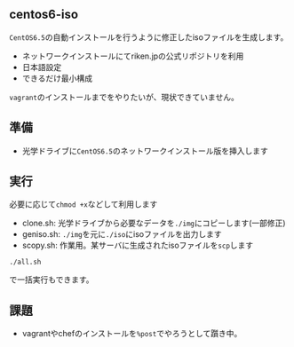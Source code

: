 centos6-iso
---
`CentOS6.5`の自動インストールを行うように修正したisoファイルを生成します。

* ネットワークインストールにてriken.jpの公式リポジトリを利用
* 日本語設定
* できるだけ最小構成

`vagrant`のインストールまでをやりたいが、現状できていません。

## 準備

* 光学ドライブに`CentOS6.5`のネットワークインストール版を挿入します

## 実行

必要に応じて`chmod +x`などして利用します

* clone.sh: 光学ドライブから必要なデータを`./img`にコピーします(一部修正)
* geniso.sh: `./img`を元に`./iso`にisoファイルを出力します
* scopy.sh: 作業用。某サーバに生成されたisoファイルを`scp`します

```
./all.sh
```
で一括実行もできます。

## 課題

* vagrantやchefのインストールを`%post`でやろうとして躓き中。
